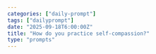```yaml
---
categories: ["daily-prompt"]
tags: ["dailyprompt"]
date: "2025-09-18T6:00:00Z"
title: "How do you practice self-compassion?"
type: "prompts"
---
```

